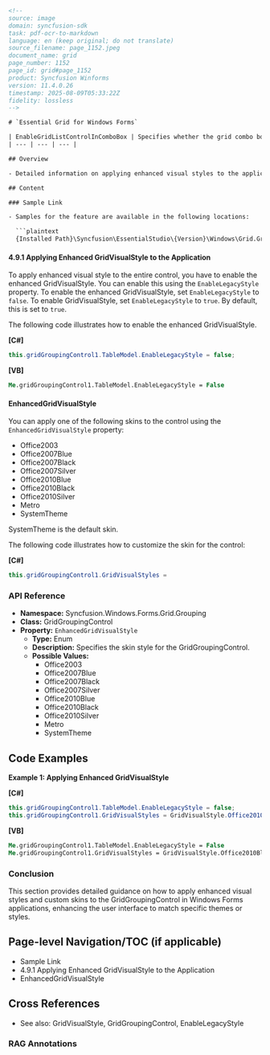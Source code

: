 ```html
<!-- 
source: image
domain: syncfusion-sdk
task: pdf-ocr-to-markdown
language: en (keep original; do not translate)
source_filename: page_1152.jpeg
document_name: grid
page_number: 1152
page_id: grid#page_1152
product: Syncfusion Winforms
version: 11.4.0.26
timestamp: 2025-08-09T05:33:22Z
fidelity: lossless
-->

# `Essential Grid for Windows Forms`

| EnableGridListControlInComboBox | Specifies whether the grid combo box should contain the GridList control. | Boolean |
| --- | --- | --- |

## Overview

- Detailed information on applying enhanced visual styles to the application.

## Content

### Sample Link

- Samples for the feature are available in the following locations:

  ```plaintext
  {Installed Path}\Syncfusion\EssentialStudio\{Version}\Windows\Grid.Grouping.Windows\Samples\2.0\Syling and Formatting\Skin Customization Demo
  ```

#### 4.9.1 Applying Enhanced GridVisualStyle to the Application

To apply enhanced visual style to the entire control, you have to enable the enhanced GridVisualStyle. You can enable this using the `EnableLegacyStyle` property. To enable the enhanced GridVisualStyle, set `EnableLegacyStyle` to `false`. To enable GridVisualStyle, set `EnableLegacyStyle` to `true`. By default, this is set to `true`.

The following code illustrates how to enable the enhanced GridVisualStyle.

**[C#]**
```csharp
this.gridGroupingControl1.TableModel.EnableLegacyStyle = false;
```

**[VB]**
```vb
Me.gridGroupingControl1.TableModel.EnableLegacyStyle = False
```

#### EnhancedGridVisualStyle

You can apply one of the following skins to the control using the `EnhancedGridVisualStyle` property:

- Office2003
- Office2007Blue
- Office2007Black
- Office2007Silver
- Office2010Blue
- Office2010Black
- Office2010Silver
- Metro
- SystemTheme

SystemTheme is the default skin.

The following code illustrates how to customize the skin for the control:

**[C#]**
```csharp
this.gridGroupingControl1.GridVisualStyles =
```

### API Reference

- **Namespace:** Syncfusion.Windows.Forms.Grid.Grouping
- **Class:** GridGroupingControl
- **Property:** `EnhancedGridVisualStyle`
  - **Type:** Enum
  - **Description:** Specifies the skin style for the GridGroupingControl.
  - **Possible Values:**
    - Office2003
    - Office2007Blue
    - Office2007Black
    - Office2007Silver
    - Office2010Blue
    - Office2010Black
    - Office2010Silver
    - Metro
    - SystemTheme

## Code Examples

**Example 1: Applying Enhanced GridVisualStyle**

**[C#]**
```csharp
this.gridGroupingControl1.TableModel.EnableLegacyStyle = false;
this.gridGroupingControl1.GridVisualStyles = GridVisualStyle.Office2010Blue;
```

**[VB]**
```vb
Me.gridGroupingControl1.TableModel.EnableLegacyStyle = False
Me.gridGroupingControl1.GridVisualStyles = GridVisualStyle.Office2010Blue
```

### Conclusion

This section provides detailed guidance on how to apply enhanced visual styles and custom skins to the GridGroupingControl in Windows Forms applications, enhancing the user interface to match specific themes or styles.

## Page-level Navigation/TOC (if applicable)
- Sample Link
- 4.9.1 Applying Enhanced GridVisualStyle to the Application
- EnhancedGridVisualStyle

## Cross References
- See also: GridVisualStyle, GridGroupingControl, EnableLegacyStyle

### RAG Annotations
<!-- tags: [Essential Grid, Windows Forms, GridVisualStyle, Syncfusion] keywords: [GridGroupingControl, enableLegacyStyle, enhanced visual style, skin customization, Office themes, metro] -->
```